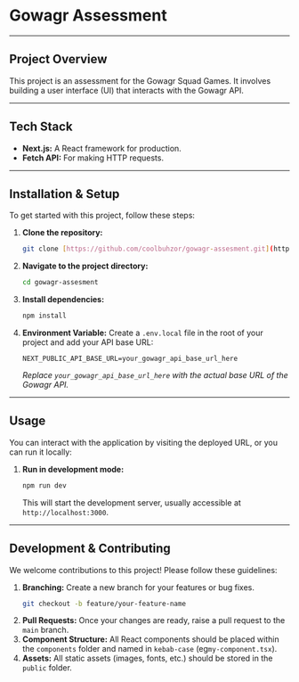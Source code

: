 # Gowagr Assessment

---

## Project Overview

This project is an assessment for the Gowagr Squad Games. It involves building a user interface (UI) that interacts with the Gowagr API.

---

## Tech Stack

- **Next.js:** A React framework for production.
- **Fetch API:** For making HTTP requests.

---

## Installation & Setup

To get started with this project, follow these steps:

1.  **Clone the repository:**
    ```bash
    git clone [https://github.com/coolbuhzor/gowagr-assesment.git](https://github.com/coolbuhzor/gowagr-assesment.git)
    ```
2.  **Navigate to the project directory:**
    ```bash
    cd gowagr-assesment
    ```
3.  **Install dependencies:**
    ```bash
    npm install
    ```
4.  **Environment Variable:**
    Create a `.env.local` file in the root of your project and add your API base URL:
    ```
    NEXT_PUBLIC_API_BASE_URL=your_gowagr_api_base_url_here
    ```
    _Replace `your_gowagr_api_base_url_here` with the actual base URL of the Gowagr API._

---

## Usage

You can interact with the application by visiting the deployed URL, or you can run it locally:

1.  **Run in development mode:**
    ```bash
    npm run dev
    ```
    This will start the development server, usually accessible at `http://localhost:3000`.

---

## Development & Contributing

We welcome contributions to this project! Please follow these guidelines:

1.  **Branching:** Create a new branch for your features or bug fixes.
    ```bash
    git checkout -b feature/your-feature-name
    ```
2.  **Pull Requests:** Once your changes are ready, raise a pull request to the `main` branch.
3.  **Component Structure:** All React components should be placed within the `components` folder and named in `kebab-case` (eg`my-component.tsx`).
4.  **Assets:** All static assets (images, fonts, etc.) should be stored in the `public` folder.
